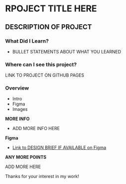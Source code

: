 # RPOJECT TITLE HERE
## DESCRIPTION OF PROJECT

### What Did I Learn?
* BULLET STATEMENTS ABOUT WHAT YOU LEARNED

### Where can I see this project?
LINK TO PROJECT ON GITHUB PAGES

### Overview
* Intro
* Figma
* Images

**MORE INFO**

* ADD MORE INFO HERE

**Figma**

* [Link to DESIGN BRIEF IF AVAILABLE on Figma](https://www.figma.com/file/AtbNbstbxWPcMqvF061V0R/Sprint-3%3A-From-Portland-to-Portland-%7C-desktop-%2B-mobile?node-id=0%3A1)

**ANY MORE POINTS**

ADD MORE HERE

Thanks for your interest in my work!

